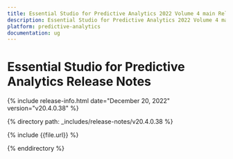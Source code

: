 ```yaml
---
title: Essential Studio for Predictive Analytics 2022 Volume 4 main Release Release Notes  
description: Essential Studio for Predictive Analytics 2022 Volume 4 main Release Release Notes  
platform: predictive-analytics
documentation: ug
---
```


# Essential Studio for Predictive Analytics  Release Notes  

{% include release-info.html date="December 20, 2022"  version="v20.4.0.38" %} 

{% directory path: _includes/release-notes/v20.4.0.38 %}

{% include {{file.url}} %}

{% enddirectory %}